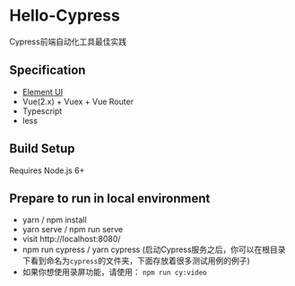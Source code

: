 # Hello-Cypress
Cypress前端自动化工具最佳实践

## Specification

- [Element UI](https://element.eleme.io/#/zh-CN)
- Vue(2.x) + Vuex + Vue Router
- Typescript
- less

## Build Setup

Requires Node.js 6+

## Prepare to run in local environment

- yarn / npm install
- yarn serve / npm run serve
- visit http://localhost:8080/
- npm run cypress / yarn cypress (启动Cypress服务之后，你可以在根目录下看到命名为`cypress`的文件夹，下面存放着很多测试用例的例子)
- 如果你想使用录屏功能，请使用： `npm run cy:video`
